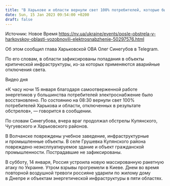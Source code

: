 ```yaml
---
title: "В Харькове и области вернули свет 100% потребителей, которые были отключены после обстрелов — ОВА"
date: Sun, 15 Jan 2023 09:54:00 +0200
draft: false
---
```

Источник: Новое Время https://nv.ua/ukraine/events/posle-obstrela-v-harkovskoy-oblasti-vozobnovili-elektrosnabzhenie-50297576.html


Об этом сообщил глава Харьковской ОВА Олег Синегубов в Telegram.

По его словам, в области зафиксированы попадания в объекты критической инфраструктуры, из-за которых применяются аварийные отключения света.

 Видео дня   

«К часу ночи 15 января благодаря самоотверженной работе энергетиков у большинства потребителей электроснабжение было восстановлено. По состоянию на 08:30 вернули свет 100% потребителей Харькова и области, отключенных в результате обстрелов», — говорится в сообщении.

По словам Синегубова, вчера враг продолжал обстрелы Купянского, Чугуевского и Харьковского районов.

В Волчанске повреждены учебное заведение, инфраструктурные и промышленные объекты. В селе Грушевка Купянского района повреждено неэксплуатируемое здание и объект гражданской промышленности. Пострадавшие не зафиксированы.

В субботу, 14 января, Россия устроила новую массированную ракетную атаку по Украине. Утром взрывы прогремели в Киеве. Днем во время повторной воздушной тревоги россияне ударили по жилому дому в Днепре и объектам энергетической инфраструктуры в пяти областях.
